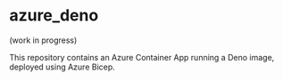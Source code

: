 # azure_deno

(work in progress)

This repository contains an Azure Container App running a Deno image, deployed
using Azure Bicep.
